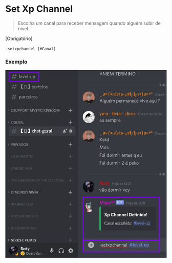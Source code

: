 # Set Xp Channel
> Escolha um canal para receber mensagem quando alguém subir de nível.

[Obrigatório]

`-setxpchannel [#Canal]`

### Exemplo
![Imagem Exemplo](images\setxpchannel.png)
